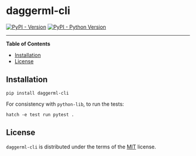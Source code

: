 # daggerml-cli

[![PyPI - Version](https://img.shields.io/pypi/v/daggerml-cli.svg)](https://pypi.org/project/daggerml-cli)
[![PyPI - Python Version](https://img.shields.io/pypi/pyversions/daggerml-cli.svg)](https://pypi.org/project/daggerml-cli)

-----

**Table of Contents**

- [Installation](#installation)
- [License](#license)

## Installation

```console
pip install daggerml-cli
```

For consistency with `python-lib`, to run the tests:

```console
hatch -e test run pytest .
```

## License

`daggerml-cli` is distributed under the terms of the [MIT](https://spdx.org/licenses/MIT.html) license.
